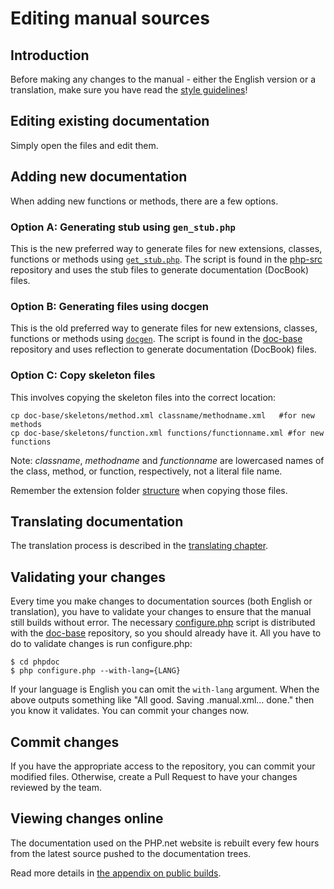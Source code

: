 # Editing manual sources

## Introduction
Before making any changes to the manual - either the English version or a
translation, make sure you have read the [style guidelines](style.md)!

## Editing existing documentation
Simply open the files and edit them.

## Adding new documentation
When adding new functions or methods, there are a few options.

### Option A: Generating stub using `gen_stub.php`
This is the new preferred way to generate files for new extensions, classes, functions
or methods using [`get_stub.php`][gen_stub]. The script is found in the [php-src][php-src]
repository and uses the stub files to generate documentation (DocBook) files.

### Option B: Generating files using docgen
This is the old preferred way to generate files for new extensions, classes, functions
or methods using [`docgen`][docgen]. The script is found in the [doc-base][doc-base]
repository and uses reflection to generate documentation (DocBook) files.

### Option C: Copy skeleton files
This involves copying the skeleton files into the correct location:
```
cp doc-base/skeletons/method.xml classname/methodname.xml   #for new methods
cp doc-base/skeletons/function.xml functions/functionname.xml #for new functions
```

Note: *classname*, *methodname* and *functionname* are lowercased names of the
class, method, or function, respectively, not a literal file name.

Remember the extension folder [structure](structure.md) when copying those files.

## Translating documentation
The translation process is described in the [translating chapter](translating.md).

## Validating your changes
Every time you make changes to documentation sources (both English or translation),
you have to validate your changes to ensure that the manual still builds without error.
The necessary [configure.php][configure.php] script is distributed with the
[doc-base][doc-base] repository, so you should already have it. All you have
to do to validate changes is run configure.php:
```
$ cd phpdoc
$ php configure.php --with-lang={LANG}
```
If your language is English you can omit the `with-lang` argument. When the above
outputs something like "All good. Saving .manual.xml… done." then you know it validates.
You can commit your changes now.

## Commit changes
If you have the appropriate access to the repository, you can commit your modified files.
Otherwise, create a Pull Request to have your changes reviewed by the team.

## Viewing changes online
The documentation used on the PHP.net website is rebuilt every few hours from
the latest source pushed to the documentation trees.

Read more details in [the appendix on public builds](public-builds.md).

[docgen]: https://github.com/php/doc-base/tree/master/scripts/docgen
[doc-base]: https://github.com/php/doc-base/
[gen_stub]: https://github.com/php/php-src/tree/master/build/gen_stub.php
[php-src]: https://github.com/php/php-src/
[configure.php]: https://github.com/php/doc-base/blob/master/configure.php
